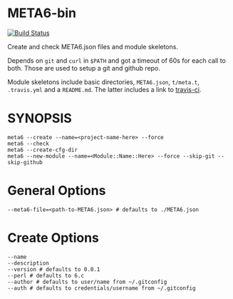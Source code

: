 # META6-bin
[![Build Status](https://travis-ci.org/gfldex/perl6-meta6-bin.svg?branch=master)](https://travis-ci.org/gfldex/perl6-meta6-bin)

Create and check META6.json files and module skeletons.

Depends on `git` and `curl` in `$PATH` and got a timeout of 60s for each call
to both. Those are used to setup a git and github repo.

Module skeletons include basic directories, `META6.json`, `t/meta.t`,
`.travis.yml` and a `README.md`. The latter includes a link to
[travis-ci](https://travis-ci.org/).

# SYNOPSIS

    meta6 --create --name=<project-name-here> --force
    meta6 --check
    meta6 --create-cfg-dir
    meta6 --new-module --name=<Module::Name::Here> --force --skip-git --skip-github

# General Options

    --meta6-file=<path-to-META6.json> # defaults to ./META6.json

# Create Options

    --name
    --description
    --version # defaults to 0.0.1
    --perl # defaults to 6.c
    --author # defaults to user/name from ~/.gitconfig
    --auth # defaults to credentials/username from ~/.gitconfig

